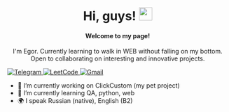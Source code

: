 <h1 align=center>Hi, guys! <img src='https://github-production-user-asset-6210df.s3.amazonaws.com/24524555/238178097-766d336d-b87d-44ba-807c-c51de2bc6b4d.gif' style="width: 30px"></h1>
<h4 align=center>Welcome to my page!</h4>
<p align=center>
I'm Egor.
Currently learning to walk in WEB without falling on my bottom.
Open to collaborating on interesting and innovative projects.
</p>

<a href="https://t.me/alposomn" rel="nofollow">
  <img src="https://camo.githubusercontent.com/0c0e22d1588f6edfb75fe219fa955e29966f3190a9d9e10cacdcaeb30e641334/68747470733a2f2f73756e392d37302e757365726170692e636f6d2f696d70672f385f6c6d6b4b3431382d484742462d355371584a6a49736168706550436f46456c4d434759672f52622d6537596d357943632e6a70673f73697a653d3735783230267175616c6974793d3936267369676e3d316338323930393365613035313632313531373062336432306635646238366326747970653d616c62756d" alt="Telegram" data-canonical-src="https://img.shields.io/badge/Telegram-blue?style=flat-square&amp;logo=telegram" style="max-width: 100%;">
</a>

<a href="https://leetcode.com/alposomn" rel="nofollow">
  <img src="https://camo.githubusercontent.com/727211edcb910fd8430af1c0bfdb79b1236fa62ed70b90372a6c456a312d88a9/68747470733a2f2f696d672e736869656c64732e696f2f62616467652f4c656574436f64652d626c75653f7374796c653d666c61742d737175617265266c6f676f3d4c656574436f6465" alt="LeetCode" data-canonical-src="https://img.shields.io/badge/LeetCode-blue?style=flat-square&amp;logo=LeetCode" style="max-width: 100%;">
</a>

<a href="mailto:brovtsinegor@gmail.com" rel="nofollow">
  <img src="https://camo.githubusercontent.com/e4f2d3714645c6770c96d11ec905c9e2352f1072f05938ac3e98457f9c7c0c06/68747470733a2f2f73756e392d32372e757365726170692e636f6d2f696d70672f4b656466575963523655417848657131466c396a4846685064352d686b5641317654777655772f7651494b31674d617951732e6a70673f73697a653d3735783230267175616c6974793d3936267369676e3d336538313162646533303764393035373161313662393065313965623037373226747970653d616c62756d" alt="Gmail" data-canonical-src="https://img.shields.io/badge/Gmail-blue?style=flat-square&amp;logo=Gmail" style="max-width: 100%;">
</a>

- 🔭 I’m currently working on ClickCustom (my pet project)
- 🌱 I’m currently learning QA, python, web
- 🌍 I speak Russian (native), English (B2)
